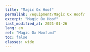 ```yaml
---
title: "Magic Ox Hoof"
permalink: /equipment/Magic Ox Hoof/
excerpt: "Magic Ox Hoof"
last_modified_at: 2021-01-26
lang: en
ref: "Magic Ox Hoof.md"
toc: false
classes: wide
---
```


